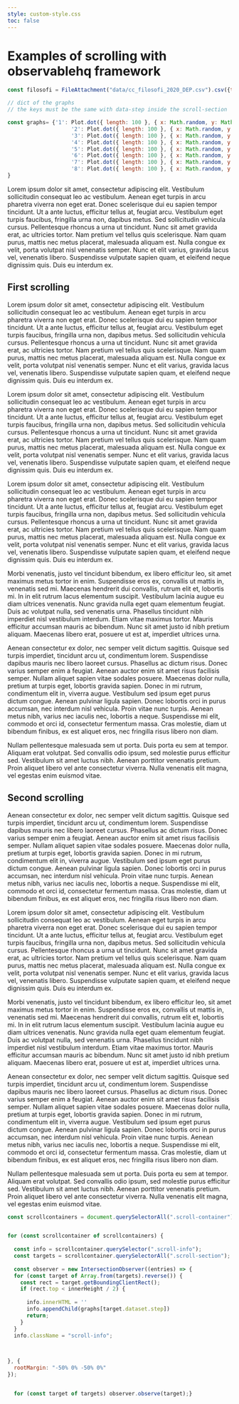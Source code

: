 ```yaml
---
style: custom-style.css
toc: false
---
```



# Examples of scrolling with observablehq framework




```js 
const filosofi = FileAttachment("data/cc_filosofi_2020_DEP.csv").csv({typed: true});
```



```js 
// dict of the graphs
// the keys must be the same with data-step inside the scroll-section 

const graphs= {'1': Plot.dot({ length: 100 }, { x: Math.random, y: Math.random }).plot(),
                    '2': Plot.dot({ length: 100 }, { x: Math.random, y: Math.random }).plot(),
                    '3': Plot.dot({ length: 100 }, { x: Math.random, y: Math.random }).plot(),
                    '4': Plot.dot({ length: 100 }, { x: Math.random, y: Math.random }).plot(),
                    '5': Plot.dot({ length: 100 }, { x: Math.random, y: Math.random }).plot(),
                    '6': Plot.dot({ length: 100 }, { x: Math.random, y: Math.random }).plot(),
                    '7': Plot.dot({ length: 100 }, { x: Math.random, y: Math.random }).plot(),
                    '8': Plot.dot({ length: 100 }, { x: Math.random, y: Math.random }).plot()   
}
```


  Lorem ipsum dolor sit amet, consectetur adipiscing elit. Vestibulum sollicitudin consequat leo ac vestibulum. Aenean eget turpis in arcu pharetra viverra non eget erat. Donec scelerisque dui eu sapien tempor tincidunt. Ut a ante luctus, efficitur tellus at, feugiat arcu. Vestibulum eget turpis faucibus, fringilla urna non, dapibus metus. Sed sollicitudin vehicula cursus. Pellentesque rhoncus a urna ut tincidunt. Nunc sit amet gravida erat, ac ultricies tortor. Nam pretium vel tellus quis scelerisque. Nam quam purus, mattis nec metus placerat, malesuada aliquam est. Nulla congue ex velit, porta volutpat nisl venenatis semper. Nunc et elit varius, gravida lacus vel, venenatis libero. Suspendisse vulputate sapien quam, et eleifend neque dignissim quis. Duis eu interdum ex.

## First scrolling


  Lorem ipsum dolor sit amet, consectetur adipiscing elit. Vestibulum sollicitudin consequat leo ac vestibulum. Aenean eget turpis in arcu pharetra viverra non eget erat. Donec scelerisque dui eu sapien tempor tincidunt. Ut a ante luctus, efficitur tellus at, feugiat arcu. Vestibulum eget turpis faucibus, fringilla urna non, dapibus metus. Sed sollicitudin vehicula cursus. Pellentesque rhoncus a urna ut tincidunt. Nunc sit amet gravida erat, ac ultricies tortor. Nam pretium vel tellus quis scelerisque. Nam quam purus, mattis nec metus placerat, malesuada aliquam est. Nulla congue ex velit, porta volutpat nisl venenatis semper. Nunc et elit varius, gravida lacus vel, venenatis libero. Suspendisse vulputate sapien quam, et eleifend neque dignissim quis. Duis eu interdum ex.


  Lorem ipsum dolor sit amet, consectetur adipiscing elit. Vestibulum sollicitudin consequat leo ac vestibulum. Aenean eget turpis in arcu pharetra viverra non eget erat. Donec scelerisque dui eu sapien tempor tincidunt. Ut a ante luctus, efficitur tellus at, feugiat arcu. Vestibulum eget turpis faucibus, fringilla urna non, dapibus metus. Sed sollicitudin vehicula cursus. Pellentesque rhoncus a urna ut tincidunt. Nunc sit amet gravida erat, ac ultricies tortor. Nam pretium vel tellus quis scelerisque. Nam quam purus, mattis nec metus placerat, malesuada aliquam est. Nulla congue ex velit, porta volutpat nisl venenatis semper. Nunc et elit varius, gravida lacus vel, venenatis libero. Suspendisse vulputate sapien quam, et eleifend neque dignissim quis. Duis eu interdum ex.

<section class="scroll-container">
 

  <div class="scroll-info"></div>



  <div class="scroll-section" data-step="1">
 

  Lorem ipsum dolor sit amet, consectetur adipiscing elit. Vestibulum sollicitudin consequat leo ac vestibulum. Aenean eget turpis in arcu pharetra viverra non eget erat. Donec scelerisque dui eu sapien tempor tincidunt. Ut a ante luctus, efficitur tellus at, feugiat arcu. Vestibulum eget turpis faucibus, fringilla urna non, dapibus metus. Sed sollicitudin vehicula cursus. Pellentesque rhoncus a urna ut tincidunt. Nunc sit amet gravida erat, ac ultricies tortor. Nam pretium vel tellus quis scelerisque. Nam quam purus, mattis nec metus placerat, malesuada aliquam est. Nulla congue ex velit, porta volutpat nisl venenatis semper. Nunc et elit varius, gravida lacus vel, venenatis libero. Suspendisse vulputate sapien quam, et eleifend neque dignissim quis. Duis eu interdum ex.
  </div>
  


  <div class="scroll-section" data-step="2">
  
  Morbi venenatis, justo vel tincidunt bibendum, ex libero efficitur leo, sit amet maximus metus tortor in enim. Suspendisse eros ex, convallis ut mattis in, venenatis sed mi. Maecenas hendrerit dui convallis, rutrum elit et, lobortis mi. In in elit rutrum lacus elementum suscipit. Vestibulum lacinia augue eu diam ultrices venenatis. Nunc gravida nulla eget quam elementum feugiat. Duis ac volutpat nulla, sed venenatis urna. Phasellus tincidunt nibh imperdiet nisl vestibulum interdum. Etiam vitae maximus tortor. Mauris efficitur accumsan mauris ac bibendum. Nunc sit amet justo id nibh pretium aliquam. Maecenas libero erat, posuere ut est at, imperdiet ultrices urna.
  
  </div>
  
  <div class="scroll-section" data-step="3">
  
  Aenean consectetur ex dolor, nec semper velit dictum sagittis. Quisque sed turpis imperdiet, tincidunt arcu ut, condimentum lorem. Suspendisse dapibus mauris nec libero laoreet cursus. Phasellus ac dictum risus. Donec varius semper enim a feugiat. Aenean auctor enim sit amet risus facilisis semper. Nullam aliquet sapien vitae sodales posuere. Maecenas dolor nulla, pretium at turpis eget, lobortis gravida sapien. Donec in mi rutrum, condimentum elit in, viverra augue. Vestibulum sed ipsum eget purus dictum congue. Aenean pulvinar ligula sapien. Donec lobortis orci in purus accumsan, nec interdum nisl vehicula. Proin vitae nunc turpis. Aenean metus nibh, varius nec iaculis nec, lobortis a neque. Suspendisse mi elit, commodo et orci id, consectetur fermentum massa. Cras molestie, diam ut bibendum finibus, ex est aliquet eros, nec fringilla risus libero non diam.
  
  </div>
  
  <div class="scroll-section" data-step="4">
  
  Nullam pellentesque malesuada sem ut porta. Duis porta eu sem at tempor. Aliquam erat volutpat. Sed convallis odio ipsum, sed molestie purus efficitur sed. Vestibulum sit amet luctus nibh. Aenean porttitor venenatis pretium. Proin aliquet libero vel ante consectetur viverra. Nulla venenatis elit magna, vel egestas enim euismod vitae.
  
  </div>
</section>

## Second scrolling 

  Aenean consectetur ex dolor, nec semper velit dictum sagittis. Quisque sed turpis imperdiet, tincidunt arcu ut, condimentum lorem. Suspendisse dapibus mauris nec libero laoreet cursus. Phasellus ac dictum risus. Donec varius semper enim a feugiat. Aenean auctor enim sit amet risus facilisis semper. Nullam aliquet sapien vitae sodales posuere. Maecenas dolor nulla, pretium at turpis eget, lobortis gravida sapien. Donec in mi rutrum, condimentum elit in, viverra augue. Vestibulum sed ipsum eget purus dictum congue. Aenean pulvinar ligula sapien. Donec lobortis orci in purus accumsan, nec interdum nisl vehicula. Proin vitae nunc turpis. Aenean metus nibh, varius nec iaculis nec, lobortis a neque. Suspendisse mi elit, commodo et orci id, consectetur fermentum massa. Cras molestie, diam ut bibendum finibus, ex est aliquet eros, nec fringilla risus libero non diam.


<section class="scroll-container">
  <div class="scroll-info"></div>
  <div class="scroll-section" data-step="5">
  
  Lorem ipsum dolor sit amet, consectetur adipiscing elit. Vestibulum sollicitudin consequat leo ac vestibulum. Aenean eget turpis in arcu pharetra viverra non eget erat. Donec scelerisque dui eu sapien tempor tincidunt. Ut a ante luctus, efficitur tellus at, feugiat arcu. Vestibulum eget turpis faucibus, fringilla urna non, dapibus metus. Sed sollicitudin vehicula cursus. Pellentesque rhoncus a urna ut tincidunt. Nunc sit amet gravida erat, ac ultricies tortor. Nam pretium vel tellus quis scelerisque. Nam quam purus, mattis nec metus placerat, malesuada aliquam est. Nulla congue ex velit, porta volutpat nisl venenatis semper. Nunc et elit varius, gravida lacus vel, venenatis libero. Suspendisse vulputate sapien quam, et eleifend neque dignissim quis. Duis eu interdum ex.
  </div>
  
  <div class="scroll-section" data-step="6">
  
  Morbi venenatis, justo vel tincidunt bibendum, ex libero efficitur leo, sit amet maximus metus tortor in enim. Suspendisse eros ex, convallis ut mattis in, venenatis sed mi. Maecenas hendrerit dui convallis, rutrum elit et, lobortis mi. In in elit rutrum lacus elementum suscipit. Vestibulum lacinia augue eu diam ultrices venenatis. Nunc gravida nulla eget quam elementum feugiat. Duis ac volutpat nulla, sed venenatis urna. Phasellus tincidunt nibh imperdiet nisl vestibulum interdum. Etiam vitae maximus tortor. Mauris efficitur accumsan mauris ac bibendum. Nunc sit amet justo id nibh pretium aliquam. Maecenas libero erat, posuere ut est at, imperdiet ultrices urna.
  
  </div>
  
  <div class="scroll-section" data-step="7">
  
  Aenean consectetur ex dolor, nec semper velit dictum sagittis. Quisque sed turpis imperdiet, tincidunt arcu ut, condimentum lorem. Suspendisse dapibus mauris nec libero laoreet cursus. Phasellus ac dictum risus. Donec varius semper enim a feugiat. Aenean auctor enim sit amet risus facilisis semper. Nullam aliquet sapien vitae sodales posuere. Maecenas dolor nulla, pretium at turpis eget, lobortis gravida sapien. Donec in mi rutrum, condimentum elit in, viverra augue. Vestibulum sed ipsum eget purus dictum congue. Aenean pulvinar ligula sapien. Donec lobortis orci in purus accumsan, nec interdum nisl vehicula. Proin vitae nunc turpis. Aenean metus nibh, varius nec iaculis nec, lobortis a neque. Suspendisse mi elit, commodo et orci id, consectetur fermentum massa. Cras molestie, diam ut bibendum finibus, ex est aliquet eros, nec fringilla risus libero non diam.
  
  </div>
  
  <div class="scroll-section" data-step="8">
  
  Nullam pellentesque malesuada sem ut porta. Duis porta eu sem at tempor. Aliquam erat volutpat. Sed convallis odio ipsum, sed molestie purus efficitur sed. Vestibulum sit amet luctus nibh. Aenean porttitor venenatis pretium. Proin aliquet libero vel ante consectetur viverra. Nulla venenatis elit magna, vel egestas enim euismod vitae.
  
  </div>
</section>

```js 
const scrollcontainers = document.querySelectorAll(".scroll-container");


for (const scrollcontainer of scrollcontainers) {
  
  const info = scrollcontainer.querySelector(".scroll-info");
  const targets = scrollcontainer.querySelectorAll(".scroll-section");
  
  const observer = new IntersectionObserver((entries) => {
  for (const target of Array.from(targets).reverse()) {
    const rect = target.getBoundingClientRect();
    if (rect.top < innerHeight / 2) {
      
      info.innerHTML = ''
      info.appendChild(graphs[target.dataset.step]) 
      return;
    }
  }
  info.className = "scroll-info";
 


}, {
  rootMargin: "-50% 0% -50% 0%"
});


  for (const target of targets) observer.observe(target);}







```



